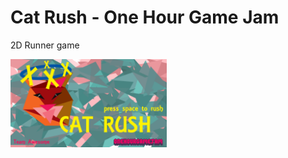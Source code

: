 # Cat Rush - One Hour Game Jam
2D Runner game

<img src="logo.png" alt="logo" style="width: 250px;"/>
